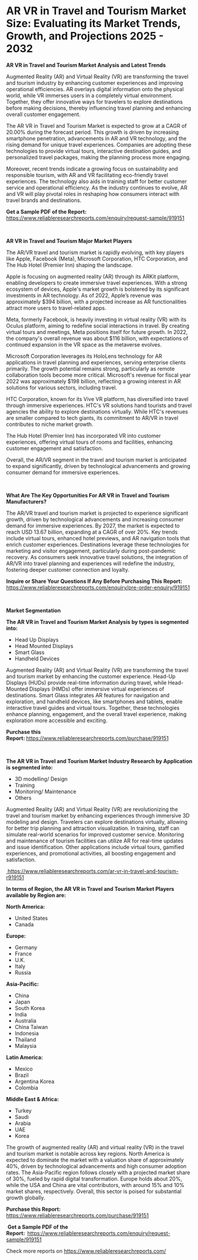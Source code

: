 <p><h1>AR VR in Travel and Tourism Market Size: Evaluating its Market Trends, Growth, and Projections 2025 - 2032</h1></p><p><strong>AR VR in Travel and Tourism Market Analysis and Latest Trends</strong></p>
<p><p>Augmented Reality (AR) and Virtual Reality (VR) are transforming the travel and tourism industry by enhancing customer experiences and improving operational efficiencies. AR overlays digital information onto the physical world, while VR immerses users in a completely virtual environment. Together, they offer innovative ways for travelers to explore destinations before making decisions, thereby influencing travel planning and enhancing overall customer engagement.</p><p>The AR VR in Travel and Tourism Market is expected to grow at a CAGR of 20.00% during the forecast period. This growth is driven by increasing smartphone penetration, advancements in AR and VR technology, and the rising demand for unique travel experiences. Companies are adopting these technologies to provide virtual tours, interactive destination guides, and personalized travel packages, making the planning process more engaging. </p><p>Moreover, recent trends indicate a growing focus on sustainability and responsible tourism, with AR and VR facilitating eco-friendly travel experiences. The technology also aids in training staff for better customer service and operational efficiency. As the industry continues to evolve, AR and VR will play pivotal roles in reshaping how consumers interact with travel brands and destinations.</p></p>
<p><strong>Get a Sample PDF of the Report:&nbsp;</strong> <a href="https://www.reliableresearchreports.com/enquiry/request-sample/919151?utm_campaign=2937&utm_medium=2&utm_source=Github&utm_content=ia&utm_term=05032025&utm_id=ar-vr-in-travel-and-tourism">https://www.reliableresearchreports.com/enquiry/request-sample/919151</a></p>
<p>&nbsp;</p>
<p><strong>AR VR in Travel and Tourism Major Market Players</strong></p>
<p><p>The AR/VR travel and tourism market is rapidly evolving, with key players like Apple, Facebook (Meta), Microsoft Corporation, HTC Corporation, and The Hub Hotel (Premier Inn) shaping the landscape.</p><p>Apple is focusing on augmented reality (AR) through its ARKit platform, enabling developers to create immersive travel experiences. With a strong ecosystem of devices, Apple's market growth is bolstered by its significant investments in AR technology. As of 2022, Apple’s revenue was approximately $394 billion, with a projected increase as AR functionalities attract more users to travel-related apps.</p><p>Meta, formerly Facebook, is heavily investing in virtual reality (VR) with its Oculus platform, aiming to redefine social interactions in travel. By creating virtual tours and meetings, Meta positions itself for future growth. In 2022, the company's overall revenue was about $116 billion, with expectations of continued expansion in the VR space as the metaverse evolves.</p><p>Microsoft Corporation leverages its HoloLens technology for AR applications in travel planning and experiences, serving enterprise clients primarily. The growth potential remains strong, particularly as remote collaboration tools become more critical. Microsoft's revenue for fiscal year 2022 was approximately $198 billion, reflecting a growing interest in AR solutions for various sectors, including travel.</p><p>HTC Corporation, known for its Vive VR platform, has diversified into travel through immersive experiences. HTC's VR solutions hand tourists and travel agencies the ability to explore destinations virtually. While HTC's revenues are smaller compared to tech giants, its commitment to AR/VR in travel contributes to niche market growth.</p><p>The Hub Hotel (Premier Inn) has incorporated VR into customer experiences, offering virtual tours of rooms and facilities, enhancing customer engagement and satisfaction. </p><p>Overall, the AR/VR segment in the travel and tourism market is anticipated to expand significantly, driven by technological advancements and growing consumer demand for immersive experiences.</p></p>
<p>&nbsp;</p>
<p><strong>What Are The Key Opportunities For AR VR in Travel and Tourism Manufacturers?</strong></p>
<p><p>The AR/VR travel and tourism market is projected to experience significant growth, driven by technological advancements and increasing consumer demand for immersive experiences. By 2027, the market is expected to reach USD 13.67 billion, expanding at a CAGR of over 20%. Key trends include virtual tours, enhanced hotel previews, and AR navigation tools that enrich customer experiences. Destinations leverage these technologies for marketing and visitor engagement, particularly during post-pandemic recovery. As consumers seek innovative travel solutions, the integration of AR/VR into travel planning and experiences will redefine the industry, fostering deeper customer connection and loyalty.</p></p>
<p><strong>Inquire or Share Your Questions If Any Before Purchasing This Report:</strong> <a href="https://www.reliableresearchreports.com/enquiry/pre-order-enquiry/919151?utm_campaign=2937&utm_medium=2&utm_source=Github&utm_content=ia&utm_term=05032025&utm_id=ar-vr-in-travel-and-tourism">https://www.reliableresearchreports.com/enquiry/pre-order-enquiry/919151</a></p>
<p>&nbsp;</p>
<p><strong>Market Segmentation</strong></p>
<p><strong>The AR VR in Travel and Tourism Market Analysis by types is segmented into:</strong></p>
<p><ul><li>Head Up Displays</li><li>Head Mounted Displays</li><li>Smart Glass</li><li>Handheld Devices</li></ul></p>
<p><p>Augmented Reality (AR) and Virtual Reality (VR) are transforming the travel and tourism market by enhancing the customer experience. Head-Up Displays (HUDs) provide real-time information during travel, while Head-Mounted Displays (HMDs) offer immersive virtual experiences of destinations. Smart Glass integrates AR features for navigation and exploration, and handheld devices, like smartphones and tablets, enable interactive travel guides and virtual tours. Together, these technologies enhance planning, engagement, and the overall travel experience, making exploration more accessible and exciting.</p></p>
<p><strong>Purchase this Report:&nbsp;</strong><a href="https://www.reliableresearchreports.com/purchase/919151?utm_campaign=2937&utm_medium=2&utm_source=Github&utm_content=ia&utm_term=05032025&utm_id=ar-vr-in-travel-and-tourism">https://www.reliableresearchreports.com/purchase/919151</a></p>
<p>&nbsp;</p>
<p><strong>The AR VR in Travel and Tourism Market Industry Research by Application is segmented into:</strong></p>
<p><ul><li>3D modelling/ Design</li><li>Training</li><li>Monitoring/ Maintenance</li><li>Others</li></ul></p>
<p><p>Augmented Reality (AR) and Virtual Reality (VR) are revolutionizing the travel and tourism market by enhancing experiences through immersive 3D modeling and design. Travelers can explore destinations virtually, allowing for better trip planning and attraction visualization. In training, staff can simulate real-world scenarios for improved customer service. Monitoring and maintenance of tourism facilities can utilize AR for real-time updates and issue identification. Other applications include virtual tours, gamified experiences, and promotional activities, all boosting engagement and satisfaction.</p></p>
<p><a href="https://www.reliableresearchreports.com/ar-vr-in-travel-and-tourism-r919151?utm_campaign=2937&utm_medium=2&utm_source=Github&utm_content=ia&utm_term=05032025&utm_id=ar-vr-in-travel-and-tourism">&nbsp;https://www.reliableresearchreports.com/ar-vr-in-travel-and-tourism-r919151</a></p>
<p><strong>In terms of Region, the AR VR in Travel and Tourism Market Players available by Region are:</strong></p>
<p>
    <p> <strong> North America: </strong>
        <ul>
            <li>United States</li>
            <li>Canada</li>
        </ul>
        </p> 
    <p> <strong> Europe: </strong>
        <ul>
            <li>Germany</li>
            <li>France</li>
            <li>U.K.</li>
            <li>Italy</li>
            <li>Russia</li>
        </ul>
        </p> 
    <p> <strong> Asia-Pacific: </strong>
        <ul>
            <li>China</li>
            <li>Japan</li>
            <li>South Korea</li>
            <li>India</li>
            <li>Australia</li>
            <li>China Taiwan</li>
            <li>Indonesia</li>
            <li>Thailand</li>
            <li>Malaysia</li>
        </ul>
        </p> 
    <p> <strong> Latin America: </strong>
        <ul>
            <li>Mexico</li>
            <li>Brazil</li>
            <li>Argentina Korea</li>
            <li>Colombia</li>
        </ul>
        </p> 
    <p> <strong> Middle East & Africa: </strong>
        <ul>
            <li>Turkey</li>
            <li>Saudi</li>
            <li>Arabia</li>
            <li>UAE</li>
            <li>Korea</li>
        </ul>
    </p>
    </p>
<p><p>The growth of augmented reality (AR) and virtual reality (VR) in the travel and tourism market is notable across key regions. North America is expected to dominate the market with a valuation share of approximately 40%, driven by technological advancements and high consumer adoption rates. The Asia-Pacific region follows closely with a projected market share of 30%, fueled by rapid digital transformation. Europe holds about 20%, while the USA and China are vital contributors, with around 15% and 10% market shares, respectively. Overall, this sector is poised for substantial growth globally.</p></p>
<p><strong>Purchase this Report: </strong><a href="https://www.reliableresearchreports.com/purchase/919151?utm_campaign=2937&utm_medium=2&utm_source=Github&utm_content=ia&utm_term=05032025&utm_id=ar-vr-in-travel-and-tourism">https://www.reliableresearchreports.com/purchase/919151</a></p>
<p>&nbsp;<strong>Get a Sample PDF of the Report:&nbsp;&nbsp;</strong><a href="https://www.reliableresearchreports.com/enquiry/request-sample/919151?utm_campaign=2937&utm_medium=2&utm_source=Github&utm_content=ia&utm_term=05032025&utm_id=ar-vr-in-travel-and-tourism">https://www.reliableresearchreports.com/enquiry/request-sample/919151</a></p>
<p><strong></strong></p>
<p>Check more reports on <a href="https://www.reliableresearchreports.com/?utm_campaign=2937&utm_medium=2&utm_source=Github&utm_content=ia&utm_term=05032025&utm_id=ar-vr-in-travel-and-tourism">https://www.reliableresearchreports.com/</a></p>